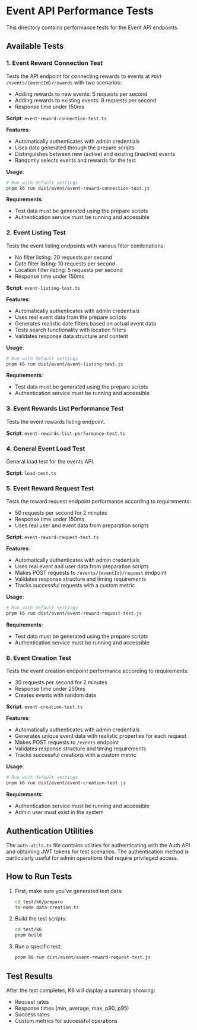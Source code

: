 # Event API Performance Tests

This directory contains performance tests for the Event API endpoints.

## Available Tests

### 1. Event Reward Connection Test

Tests the API endpoint for connecting rewards to events at `POST /events/{eventId}/rewards` with two scenarios:

- Adding rewards to new events: 5 requests per second
- Adding rewards to existing events: 8 requests per second
- Response time under 150ms

**Script**: `event-reward-connection-test.ts`

**Features**:
- Automatically authenticates with admin credentials
- Uses data generated through the prepare scripts
- Distinguishes between new (active) and existing (inactive) events
- Randomly selects events and rewards for the test

**Usage**:
```bash
# Run with default settings
pnpm k6 run dist/event/event-reward-connection-test.js
```

**Requirements**:
- Test data must be generated using the prepare scripts
- Authentication service must be running and accessible

### 2. Event Listing Test

Tests the event listing endpoints with various filter combinations:

- No filter listing: 20 requests per second
- Date filter listing: 10 requests per second
- Location filter listing: 5 requests per second
- Response time under 150ms

**Script**: `event-listing-test.ts`

**Features**:
- Automatically authenticates with admin credentials
- Uses real event data from the prepare scripts
- Generates realistic date filters based on actual event data
- Tests search functionality with location filters
- Validates response data structure and content

**Usage**:
```bash
# Run with default settings
pnpm k6 run dist/event/event-listing-test.js
```

**Requirements**:
- Test data must be generated using the prepare scripts
- Authentication service must be running and accessible

### 3. Event Rewards List Performance Test

Tests the event rewards listing endpoint.

**Script**: `event-rewards-list-performance-test.ts`

### 4. General Event Load Test

General load test for the events API.

**Script**: `load-test.ts`

### 5. Event Reward Request Test

Tests the reward request endpoint performance according to requirements:
- 50 requests per second for 2 minutes
- Response time under 150ms
- Uses real user and event data from preparation scripts

**Script**: `event-reward-request-test.ts`

**Features**:
- Automatically authenticates with admin credentials
- Uses real event and user data from preparation scripts
- Makes POST requests to `/events/{eventId}/request` endpoint
- Validates response structure and timing requirements
- Tracks successful requests with a custom metric

**Usage**:
```bash
# Run with default settings
pnpm k6 run dist/event/event-reward-request-test.js
```

**Requirements**:
- Test data must be generated using the prepare scripts
- Authentication service must be running and accessible

### 6. Event Creation Test

Tests the event creation endpoint performance according to requirements:
- 30 requests per second for 2 minutes
- Response time under 250ms
- Creates events with random data

**Script**: `event-creation-test.ts`

**Features**:
- Automatically authenticates with admin credentials
- Generates unique event data with realistic properties for each request
- Makes POST requests to `/events` endpoint
- Validates response structure and timing requirements
- Tracks successful creations with a custom metric

**Usage**:
```bash
# Run with default settings
pnpm k6 run dist/event/event-creation-test.js
```

**Requirements**:
- Authentication service must be running and accessible
- Admin user must exist in the system

## Authentication Utilities

The `auth-utils.ts` file contains utilities for authenticating with the Auth API and obtaining JWT tokens for test scenarios. The authentication method is particularly useful for admin operations that require privileged access.

## How to Run Tests

1. First, make sure you've generated test data:
   ```bash
   cd test/k6/prepare
   ts-node data-creation.ts
   ```

2. Build the test scripts:
   ```bash
   cd test/k6
   pnpm build
   ```

3. Run a specific test:
   ```bash
   pnpm k6 run dist/event/event-reward-request-test.js
   ```

## Test Results

After the test completes, K6 will display a summary showing:
- Request rates
- Response times (min, average, max, p90, p95)
- Success rates
- Custom metrics for successful operations
